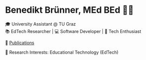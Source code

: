 # Benedikt Brünner, MEd BEd 👨‍💻

🎓 University Assistant @ TU Graz  
📚 EdTech Researcher | 💻 Software Developer | 🚀 Tech Enthusiast

📄 [Publications](https://orcid.org/0009-0005-8484-9160)

🔬 Research Interests: Educational Technology (EdTech)
